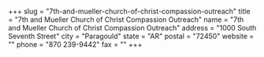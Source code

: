 +++
slug = "7th-and-mueller-church-of-christ-compassion-outreach"
title = "7th and Mueller Church of Christ Compassion Outreach"
name = "7th and Mueller Church of Christ Compassion Outreach"
address = "1000 South Seventh Street"
city = "Paragould"
state = "AR"
postal = "72450"
website = ""
phone = "870 239-9442"
fax = ""
+++
